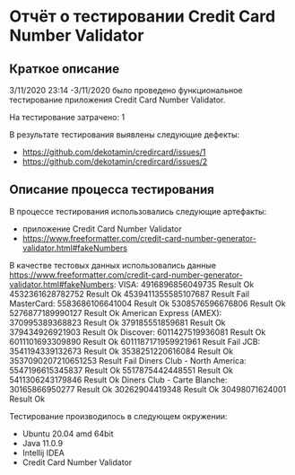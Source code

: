 # Отчёт о тестировании Credit Card Number Validator

## Краткое описание

3/11/2020 23:14 -3/11/2020 было проведено функциональное тестирование приложения Credit Card Number Validator.

На тестирование затрачено: 1

В результате тестирования выявлены следующие дефекты:
* https://github.com/dekotamin/credircard/issues/1 
* https://github.com/dekotamin/credircard/issues/2

## Описание процесса тестирования

В процессе тестирования использовались следующие артефакты:
* приложение Credit Card Number Validator
* https://www.freeformatter.com/credit-card-number-generator-validator.html#fakeNumbers

В качестве тестовых данных использовались данные https://www.freeformatter.com/credit-card-number-generator-validator.html#fakeNumbers:
    VISA:
    4916896856049735          Result Ok
    4532361628782752          Result Ok
    4539411355585107687       Result Fail 
    MasterCard: 
    5583686106641004          Result Ok 
    5308576596676806          Result Ok
    5276877189990127          Result Ok 
    American Express (AMEX):
    370995389368823           Result Ok
    379185551859681           Result Ok
    379434926921903           Result Ok
    Discover:
    6011427519936081          Result Ok
    6011101693309890          Result Ok
    6011187171959921961       Result Fail
    JCB:
    3541194339132673          Result Ok
    3538251220616084          Result Ok
    3537090207210651253       Result Fail
    Diners Club - North America:
    5547196615345837          Result Ok
    5517875442448551          Result Ok
    5411306243179846          Result Ok
    Diners Club - Carte Blanche:
    30165866950277            Result Ok
    30262904419348            Result Ok
    30498071624001            Result Ok

Тестирование производилось в следующем окружении:
* Ubuntu 20.04 amd 64bit
* Java 11.0.9
* Intellij IDEA
* Credit Card Number Validator

